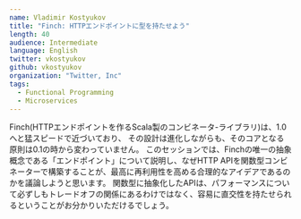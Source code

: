 ```yaml
---
name: Vladimir Kostyukov
title: "Finch: HTTPエンドポイントに型を持たせよう"
length: 40
audience: Intermediate
language: English
twitter: vkostyukov
github: vkostyukov
organization: "Twitter, Inc"
tags:
  - Functional Programming
  - Microservices
---
```

Finch(HTTPエンドポイントを作るScala製のコンビネータ-ライブラリ)は、1.0へと猛スピードで近づいており、
その設計は進化しながらも、そのコアとなる原則は0.1の時から変わっていません。
このセッションでは、Finchの唯一の抽象概念である「エンドポイント」について説明し、なぜHTTP APIを関数型コンビネーターで構築することが、最高に再利用性を高める合理的なアイデアであるのかを議論しようと思います。
関数型に抽象化したAPIは、パフォーマンスについて必ずしもトレードオフの関係にあるわけではなく、容易に直交性を持たせられるということがお分かりいただけるでしょう。
